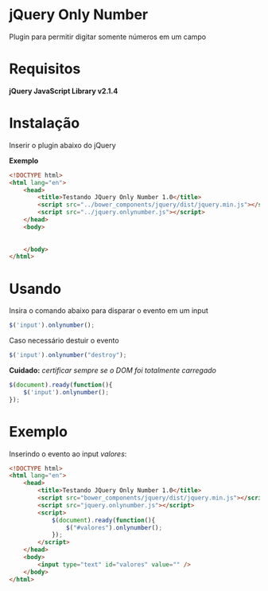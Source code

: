 # jQuery Only Number 
Plugin para permitir digitar somente números em um campo

# Requisitos

**jQuery JavaScript Library v2.1.4**

# Instalação

Inserir o plugin abaixo do jQuery

**Exemplo**
```html
<!DOCTYPE html>
<html lang="en">
	<head>
		<title>Testando JQuery Only Number 1.0</title>
		<script src="../bower_components/jquery/dist/jquery.min.js"></script>
        <script src="../jquery.onlynumber.js"></script>
	</head>
	<body>
           
           
	</body>
</html>
```

# Usando

Insira o comando abaixo para disparar o evento em um input

```javascript
$('input').onlynumber();
```

Caso necessário destuir o evento 

```javascript
$('input').onlynumber("destroy");
```

**Cuidado:** 
*certificar sempre se o DOM foi totalmente carregado*

```javascript
$(document).ready(function(){
    $('input').onlynumber();
});
```

# Exemplo

Inserindo o evento ao input *valores*:

```html
<!DOCTYPE html>
<html lang="en">
	<head>
		<title>Testando JQuery Only Number 1.0</title>
		<script src="bower_components/jquery/dist/jquery.min.js"></script>
        <script src="jquery.onlynumber.js"></script>
        <script>
            $(document).ready(function(){
                $("#valores").onlynumber(); 
            });
        </script>
	</head>
	<body>
        <input type="text" id="valores" value="" />
	</body>
</html>
```
